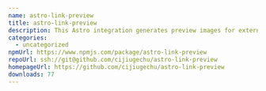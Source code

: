 ```yaml
---
name: astro-link-preview
title: astro-link-preview
description: This Astro integration generates preview images for external links.
categories:
  - uncategorized
npmUrl: https://www.npmjs.com/package/astro-link-preview
repoUrl: ssh://git@github.com/cijiugechu/astro-link-preview
homepageUrl: https://github.com/cijiugechu/astro-link-preview
downloads: 77
---
```

